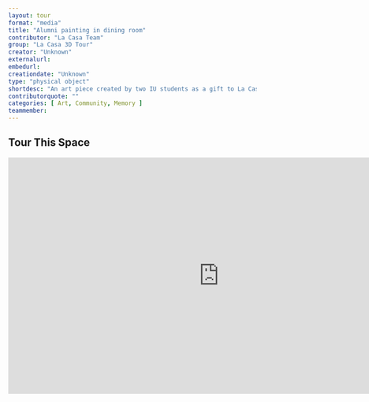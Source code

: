 ```yaml
---
layout: tour
format: "media"
title: "Alumni painting in dining room"
contributor: "La Casa Team"
group: "La Casa 3D Tour"
creator: "Unknown"
externalurl: 
embedurl: 
creationdate: "Unknown"
type: "physical object"
shortdesc: "An art piece created by two IU students as a gift to La Casa that utilizes recycled materials. The two students who created the piece are seen in the art piece. What do you see? What do you think they are trying to say in this artwork?"
contributorquote: ""
categories: [ Art, Community, Memory ]
teammember: 
---
```


## Tour This Space

<iframe width="853" height="480" src="https://my.matterport.com/show/?m=gv4FA5FjbQf&ss=27&sr=-2.97%2C.15&tag=h1IwKUXWUOM&pin-pos=11.84%2C1.05%2C-9.11" frameborder="0" allowfullscreen allow="xr-spatial-tracking"></iframe>